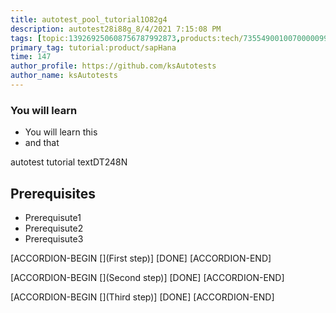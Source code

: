 ```yaml
---
title: autotest_pool_tutorial1O82g4
description: autotest28i88g_8/4/2021 7:15:08 PM
tags: [topic:139269250608756787992873,products:tech/73554900100700000996,tutorial:experience/advanced]
primary_tag: tutorial:product/sapHana
time: 147
author_profile: https://github.com/ksAutotests
author_name: ksAutotests
---
```

### You will learn
- You will learn this
- and that

autotest tutorial textDT248N

## Prerequisites
- Prerequisute1
- Prerequisute2
- Prerequisute3

[ACCORDION-BEGIN [](First step)]
[DONE]
[ACCORDION-END]

[ACCORDION-BEGIN [](Second step)]
[DONE]
[ACCORDION-END]

[ACCORDION-BEGIN [](Third step)]
[DONE]
[ACCORDION-END]

